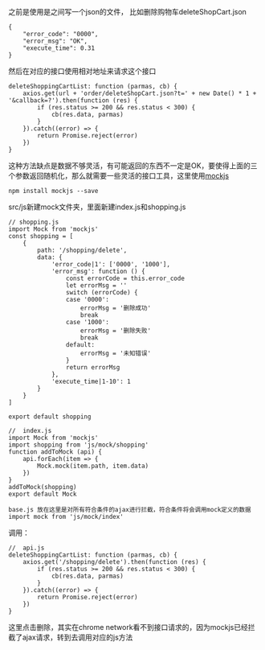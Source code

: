 之前是使用是之间写一个json的文件， 比如删除购物车deleteShopCart.json
```
{
    "error_code": "0000",
    "error_msg": "OK",
    "execute_time": 0.31
}
```
然后在对应的接口使用相对地址来请求这个接口
```
deleteShoppingCartList: function (parmas, cb) {
    axios.get(url + 'order/deleteShopCart.json?t=' + new Date() * 1 + '&callback=?').then(function (res) {
        if (res.status >= 200 && res.status < 300) {
            cb(res.data, parmas)
        }
    }).catch((error) => {
        return Promise.reject(error)
    })
}
```
这种方法缺点是数据不够灵活，有可能返回的东西不一定是OK，要使得上面的三个参数返回随机化，那么就需要一些灵活的接口工具，这里使用[mockjs](http://mockjs.com/)

```
npm install mockjs --save
```

src/js新建mock文件夹，里面新建index.js和shopping.js

```
// shopping.js
import Mock from 'mockjs'
const shopping = [
    {
        path: '/shopping/delete',
        data: {
            'error_code|1': ['0000', '1000'],
            'error_msg': function () {
                const errorCode = this.error_code
                let errorMsg = ''
                switch (errorCode) {
                case '0000':
                    errorMsg = '删除成功'
                    break
                case '1000':
                    errorMsg = '删除失败'
                    break
                default:
                    errorMsg = '未知错误'
                }
                return errorMsg
            },
            'execute_time|1-10': 1
        }
    }
]

export default shopping

```

```
//  index.js
import Mock from 'mockjs'
import shopping from 'js/mock/shopping'
function addToMock (api) {
    api.forEach(item => {
        Mock.mock(item.path, item.data)
    })
}
addToMock(shopping)
export default Mock
```

```
base.js 放在这里是对所有符合条件的ajax进行拦截，符合条件将会调用mock定义的数据
import mock from 'js/mock/index'
```

调用：

```
//  api.js
deleteShoppingCartList: function (parmas, cb) {
    axios.get('/shopping/delete').then(function (res) {
        if (res.status >= 200 && res.status < 300) {
            cb(res.data, parmas)
        }
    }).catch((error) => {
        return Promise.reject(error)
    })
}
```

这里点击删除，其实在chrome network看不到接口请求的，因为mockjs已经拦截了ajax请求，转到去调用对应的js方法

